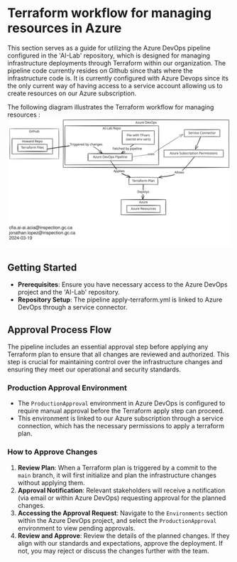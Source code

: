 # Terraform workflow for managing resources in Azure

This section serves as a guide for utilizing the Azure DevOps pipeline
configured in the 'AI-Lab' repository, which is designed for managing
infrastructure deployments through Terraform within our organization. The
pipeline code currently resides on Github since thats where the infrastructure
code is. It is currently configured with Azure Devops since its the only current
way of having access to a service account allowing us to create resources on our
Azure subscription.

The following diagram illustrates the Terraform workflow for managing resources
:
![Terraform Workflow](img/terraform-workflow.svg)

## Getting Started

- **Prerequisites**: Ensure you have necessary access to the Azure DevOps
 project and the 'AI-Lab' repository.
- **Repository Setup**: The pipeline apply-terraform.yml is linked to Azure
 DevOps through a service connector.

## Approval Process Flow

The pipeline includes an essential approval step before applying any Terraform
plan to ensure that all changes are reviewed and authorized. This step is
crucial for maintaining control over the infrastructure changes and ensuring
they meet our operational and security standards.

### Production Approval Environment

- The `ProductionApproval` environment in Azure DevOps is configured to require
 manual approval before the Terraform apply step can proceed.
- This environment is linked to our Azure subscription through a service
 connection, which has the necessary permissions to apply a terraform plan.

### How to Approve Changes

1. **Review Plan**: When a Terraform plan is triggered by a commit to the `main`
  branch, it will first initialize and plan the infrastructure changes without
  applying them.
2. **Approval Notification**: Relevant stakeholders will receive a notification
  (via email or within Azure DevOps) requesting approval for the planned
  changes.
3. **Accessing the Approval Request**: Navigate to the `Environments` section
  within the Azure DevOps project, and select the `ProductionApproval`
  environment to view pending approvals.
4. **Review and Approve**: Review the details of the planned changes. If they
  align with our standards and expectations, approve the deployment. If not, you
  may reject or discuss the changes further with the team.
